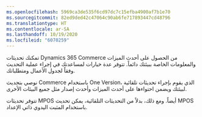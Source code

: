 ```yaml
---
ms.openlocfilehash: 5969ca3de535f6cd97dc7c15efba4900af7b1e70
ms.sourcegitcommit: 82ed9ded42c47064c90ab6fe717893447cd48796
ms.translationtype: HT
ms.contentlocale: ar-SA
ms.lasthandoff: 10/19/2020
ms.locfileid: "6070259"
---
```

تمكنك تحديثات Dynamics 365 Commerce من الحصول على أحدث الميزات والمعلومات الخاصة ببيئتك دائماً. تتوفر عدة خيارات لمساعدتك في إجراء عملية التحديث وفقاً لجدول الأعمال ومتطلباتك. 

نوصي بتحديث Commerce باستخدام One Version، الذي يقوم بإجراء تحديثات تلقائية لبيئتك ويضمن احتواءها على أحدث الميزات وأحدث إصدار مثل جميع البيئات الأخرى. 

تتوفر تحديثات MPOS أيضاً. ومع ذلك، بدلاً من التحديثات التلقائية، يمكن تحديث MPOS باستخدام المثبت اليدوي ذاتي الإعداد.
